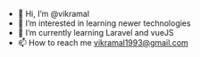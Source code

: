 - 👋 Hi, I’m @vikramal
- 👀 I’m interested in learning newer technologies
- 🌱 I’m currently learning Laravel and vueJS
- 📫 How to reach me vikramal1993@gmail.com

<!---
vikramal/vikramal is a ✨ special ✨ repository because its `README.md` (this file) appears on your GitHub profile.
You can click the Preview link to take a look at your changes.
--->
